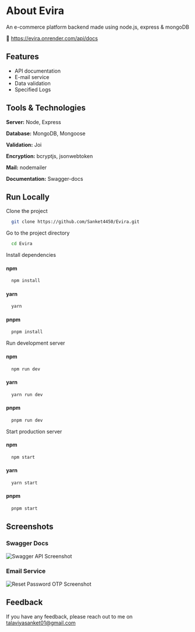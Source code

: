 
# About Evira

An e-commerce platform backend made using node.js, express & mongoDB

🔗 https://evira.onrender.com/api/docs


## Features

- API documentation
- E-mail service
- Data validation
- Specified Logs

## Tools & Technologies

**Server:** Node, Express

**Database:** MongoDB, Mongoose

**Validation:** Joi

**Encryption:** bcryptjs, jsonwebtoken

**Mail:** nodemailer

**Documentation:** Swagger-docs
## Run Locally

Clone the project

```bash
  git clone https://github.com/Sanket4450/Evira.git
```

Go to the project directory

```bash
  cd Evira
```

Install dependencies

#### npm

```bash
  npm install
```

#### yarn

```bash
  yarn
```

#### pnpm

```bash
  pnpm install
```

Run development server

#### npm

```bash
  npm run dev
```

#### yarn

```bash
  yarn run dev
```

#### pnpm

```bash
  pnpm run dev
```

Start production server

#### npm

```bash
  npm start
```

#### yarn

```bash
  yarn start
```

#### pnpm

```bash
  pnpm start
```
## Screenshots

### Swagger Docs

![Swagger API Screenshot](https://firebasestorage.googleapis.com/v0/b/evira-b42be.appspot.com/o/evira-docs-image.png?alt=media&token=27a28a5d-191d-47ac-a5f3-e2fa1f9fd707)

### Email Service

![Reset Password OTP Screenshot](https://firebasestorage.googleapis.com/v0/b/evira-b42be.appspot.com/o/evira-email.png?alt=media&token=f16436f0-cf16-4d37-9757-a4da0d9e84ed)
## Feedback

If you have any feedback, please reach out to me on talaviyasanket01@gmail.com
